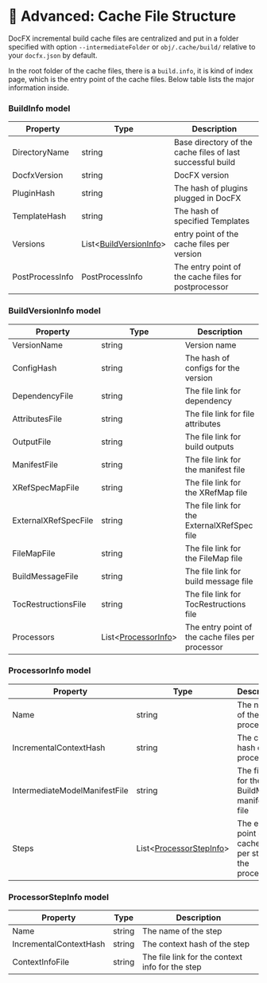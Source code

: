🔧 Advanced: Cache File Structure
=====================================

DocFX incremental build cache files are centralized and put in a folder specified with option `--intermediateFolder` or `obj/.cache/build/` relative to your `docfx.json` by default.

In the root folder of the cache files, there is a `build.info`, it is kind of index page, which is the entry point of the cache files. Below table lists the major information inside.

### BuildInfo model

Property              | Type                    | Description
--------------------- | ---------------------   | -----------------------------------------------------------
DirectoryName         | string                  | Base directory of the cache files of last successful build
DocfxVersion          | string                  | DocFX version
PluginHash            | string                  | The hash of plugins plugged in DocFX
TemplateHash          | string                  | The hash of specified Templates
Versions              | List<[BuildVersionInfo](#buildversioninfo-model)>  | entry point of the cache files per version
PostProcessInfo       | PostProcessInfo         | The entry point of the cache files for postprocessor

### BuildVersionInfo model

Property              | Type                    | Description
--------------------- | ---------------------   | -----------------------------------------------------------
VersionName           | string                  | Version name
ConfigHash            | string                  | The hash of configs for the version
DependencyFile        | string                  | The file link for dependency
AttributesFile        | string                  | The file link for file attributes
OutputFile            | string                  | The file link for build outputs
ManifestFile          | string                  | The file link for the manifest file
XRefSpecMapFile       | string                  | The file link for the XRefMap file
ExternalXRefSpecFile  | string                  | The file link for the ExternalXRefSpec file
FileMapFile           | string                  | The file link for the FileMap file
BuildMessageFile      | string                  | The file link for build message file
TocRestructionsFile   | string                  | The file link for TocRestructions file
Processors            | List<[ProcessorInfo](#processorinfo-model)> | The entry point of the cache files per processor

### ProcessorInfo model

Property                       | Type                    | Description
---------------------          | ---------------------   | -----------------------------------------------------------
Name                           | string                  | The name of the processor
IncrementalContextHash         | string                  | The context hash of the processor
IntermediateModelManifestFile  | string                  | The file link for the BuildModel manifest file
Steps                          | List<[ProcessorStepInfo](#processorstepinfo-model)>  | The entry point of cache files per step for the processor

### ProcessorStepInfo model

Property                       | Type                    | Description
---------------------          | ---------------------   | -----------------------------------------------------------
Name                           | string                  | The name of the step
IncrementalContextHash         | string                  | The context hash of the step
ContextInfoFile                | string                  | The file link for the context info for the step